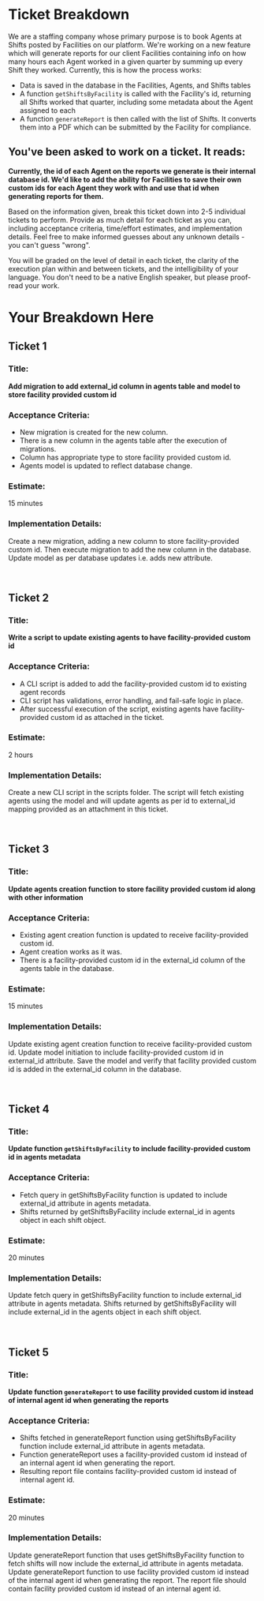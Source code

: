 # Ticket Breakdown
We are a staffing company whose primary purpose is to book Agents at Shifts posted by Facilities on our platform. We're working on a new feature which will generate reports for our client Facilities containing info on how many hours each Agent worked in a given quarter by summing up every Shift they worked. Currently, this is how the process works:

- Data is saved in the database in the Facilities, Agents, and Shifts tables
- A function `getShiftsByFacility` is called with the Facility's id, returning all Shifts worked that quarter, including some metadata about the Agent assigned to each
- A function `generateReport` is then called with the list of Shifts. It converts them into a PDF which can be submitted by the Facility for compliance.

## You've been asked to work on a ticket. It reads:

**Currently, the id of each Agent on the reports we generate is their internal database id. We'd like to add the ability for Facilities to save their own custom ids for each Agent they work with and use that id when generating reports for them.**


Based on the information given, break this ticket down into 2-5 individual tickets to perform. Provide as much detail for each ticket as you can, including acceptance criteria, time/effort estimates, and implementation details. Feel free to make informed guesses about any unknown details - you can't guess "wrong".


You will be graded on the level of detail in each ticket, the clarity of the execution plan within and between tickets, and the intelligibility of your language. You don't need to be a native English speaker, but please proof-read your work.

# Your Breakdown Here

## Ticket 1
### Title:
**Add migration to add external_id column in agents table and model to store facility provided custom id**
### Acceptance Criteria:
- New migration is created for the new column.
- There is a new column in the agents table after the execution of migrations.
- Column has appropriate type to store facility provided custom id.
- Agents model is updated to reflect database change.
### Estimate:
15 minutes
### Implementation Details:
Create a new migration, adding a new column to store facility-provided custom id. Then execute migration to add the new column in the database. Update model as per database updates i.e. adds new attribute.

<br />

## Ticket 2
### Title:
**Write a script to update existing agents to have facility-provided custom id**
### Acceptance Criteria:
- A CLI script is added to add the facility-provided custom id to existing agent records
- CLI script has validations, error handling, and fail-safe logic in place.
- After successful execution of the script, existing agents have facility-provided custom id as attached in the ticket.
### Estimate:
2 hours
### Implementation Details:
Create a new CLI script in the scripts folder. The script will fetch existing agents using the model and will update agents as per id to external_id mapping provided as an attachment in this ticket.

<br />

## Ticket 3
### Title:
**Update agents creation function to store facility provided custom id along with other information**
### Acceptance Criteria:
- Existing agent creation function is updated to receive facility-provided custom id.
- Agent creation works as it was.
- There is a facility-provided custom id in the external_id column of the agents table in the database.
### Estimate:
15 minutes
### Implementation Details:
Update existing agent creation function to receive facility-provided custom id. Update model initiation to include facility-provided custom id in external_id attribute. Save the model and verify that facility provided custom id is added in the external_id column in the database.

<br />

## Ticket 4
### Title:
**Update function `getShiftsByFacility` to include facility-provided custom id in agents metadata**
### Acceptance Criteria:
- Fetch query in getShiftsByFacility function is updated to include external_id attribute in agents metadata.
- Shifts returned by getShiftsByFacility include external_id in agents object in each shift object.
### Estimate:
20 minutes
### Implementation Details:
Update fetch query in getShiftsByFacility function to include external_id attribute in agents metadata. Shifts returned by getShiftsByFacility will include external_id in the agents object in each shift object.

<br />

## Ticket 5
### Title:
**Update function `generateReport` to use facility provided custom id instead of internal agent id when generating the reports**
### Acceptance Criteria:
- Shifts fetched in generateReport function using getShiftsByFacility function include external_id attribute in agents metadata.
- Function generateReport uses a facility-provided custom id instead of an internal agent id when generating the report.
- Resulting report file contains facility-provided custom id instead of internal agent id.
### Estimate:
20 minutes
### Implementation Details:
Update generateReport function that uses getShiftsByFacility function to fetch shifts will now include the external_id attribute in agents metadata. Update generateReport function to use facility provided custom id instead of the internal agent id when generating the report. The report file should contain facility provided custom id instead of an internal agent id.
